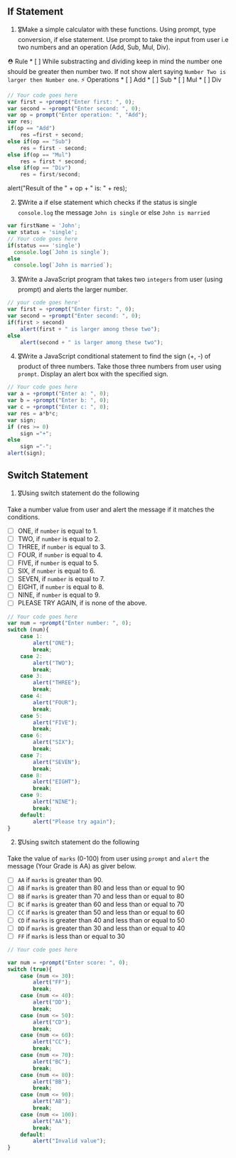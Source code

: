 ## If Statement
1.  🎖Make a simple calculator with these functions. Using prompt, type conversion, if else statement. Use prompt to take the input from user i.e two numbers and an operation (Add, Sub, Mul, Div).

  ⛑ Rule
    * [ ] While substracting and dividing keep in mind the number one should be greater then number two. If not show alert saying `Number Two is larger then Number one`.
  ⚡️ Operations
    * [ ] Add
    * [ ] Sub
    * [ ] Mul
    * [ ] Div
```js
// Your code goes here
var first = +prompt("Enter first: ", 0);
var second = +prompt("Enter second: ", 0);
var op = prompt("Enter operation: ", "Add");
var res;
if(op == "Add")
    res =first + second;
else if(op == "Sub")
    res = first - second;
else if(op == "Mul")
    res = first * second;
else if(op == "Div")
    res = first/second;
```

alert("Result of the " + op + " is: " + res);

2. 🎖Write a if else statement which checks if the status is single `console.log` the message `John is single` or else `John is married`
```js
var firstName = 'John';
var status = 'single';
// Your code goes here
if(status === 'single')
  console.log(`John is single`);
else
  console.log(`John is married`);

```

3. 🎖Write a JavaScript program that takes two `integers` from user (using prompt) and alerts the larger number.
```js
// your code goes here'
var first = +prompt("Enter first: ", 0);
var second = +prompt("Enter second: ", 0);
if(first > second)
    alert(first + " is larger among these two");
else
    alert(second + " is larger among these two");
```

4. 🎖Write a JavaScript conditional statement to find the sign (+, -) of product of three numbers. Take those three numbers from user using `prompt`. Display an alert box with the specified sign.

```js
// Your code goes here
var a = +prompt("Enter a: ", 0);
var b = +prompt("Enter b: ", 0);
var c = +prompt("Enter c: ", 0);
var res = a*b*c;
var sign;
if (res >= 0)
    sign ="+";
else
    sign ="-";
alert(sign);
```

## Switch Statement

1. 🎖Using switch statement do the following

Take a number value from user and alert the message if it matches the conditions.
* [ ] ONE, if `number` is equal to 1.
* [ ] TWO, if `number` is equal to 2.
* [ ] THREE, if `number` is equal to 3.
* [ ] FOUR, if `number` is equal to 4.
* [ ] FIVE, if `number` is equal to 5.
* [ ] SIX, if `number` is equal to 6.
* [ ] SEVEN, if `number` is equal to 7.
* [ ] EIGHT, if `number` is equal to 8.
* [ ] NINE, if `number` is equal to 9.
* [ ] PLEASE TRY AGAIN, if  is none of the above.
```js
// Your code goes here
var num = +prompt("Enter number: ", 0);
switch (num){
    case 1: 
        alert("ONE");
        break;
    case 2: 
        alert("TWO");
        break;
    case 3: 
        alert("THREE");
        break;
    case 4: 
        alert("FOUR");
        break;
    case 5: 
        alert("FIVE");
        break;
    case 6: 
        alert("SIX");
        break;
    case 7: 
        alert("SEVEN");
        break;
    case 8: 
        alert("EIGHT");
        break;
    case 9: 
        alert("NINE");
        break;
    default:
        alert("Please try again");       
}
```

2. 🎖Using switch statement do the following

Take the value of `marks` (0-100) from user using `prompt` and `alert` the message (Your Grade is AA) as giver below.
* [ ] `AA` if `marks` is greater than 90.
* [ ] `AB` if `marks` is greater than 80 and less than or equal to 90
* [ ] `BB` if `marks` is greater than 70 and less than or equal to 80
* [ ] `BC` if `marks` is greater than 60 and less than or equal to 70
* [ ] `CC` if `marks` is greater than 50 and less than or equal to 60
* [ ] `CD` if `marks` is greater than 40 and less than or equal to 50
* [ ] `DD` if `marks` is greater than 30 and less than or equal to 40
* [ ] `FF` if `marks` is less than or equal to 30
```js
// Your code goes here

var num = +prompt("Enter score: ", 0);
switch (true){
    case (num <= 30): 
        alert("FF");
        break;
    case (num <= 40): 
        alert("DD");
        break;
    case (num <= 50): 
        alert("CD");
        break;
    case (num <= 60): 
        alert("CC");
        break;
    case (num <= 70): 
        alert("BC");
        break;
    case (num <= 80): 
        alert("BB");
        break;
    case (num <= 90): 
        alert("AB");
        break;
    case (num <= 100): 
        alert("AA");
        break;
    default:
        alert("Invalid value");       
}
```
